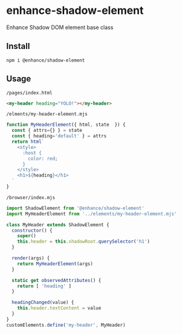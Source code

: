 # enhance-shadow-element
Enhance Shadow DOM element base class

## Install

`npm i @enhance/shadow-element`

## Usage

`/pages/index.html`

```html
<my-header heading="YOLO!"></my-header>
```

`/elments/my-header-element.mjs`

```javascript
function MyHeaderElement({ html, state  }) {
  const { attrs={} } = state
  const { heading='default' } = attrs
  return html`
    <style>
      :host {
        color: red;
      }
    </style>
    <h1>${heading}</h1>
  `
}
```

`/browser/index.mjs`

```javascript
import ShadowElement from '@enhance/shadow-element'
import MyHeaderElement from '../elements/my-header-element.mjs'

class MyHeader extends ShadowElement {
  constructor() {
    super()
    this.header = this.shadowRoot.querySelector('h1')
  }

  render(args) {
    return MyHeaderElement(args)
  }

  static get observedAttributes() {
    return [ 'heading' ]
  }

  headingChanged(value) {
    this.header.textContent = value
  }
}
customElements.define('my-header', MyHeader)
```
